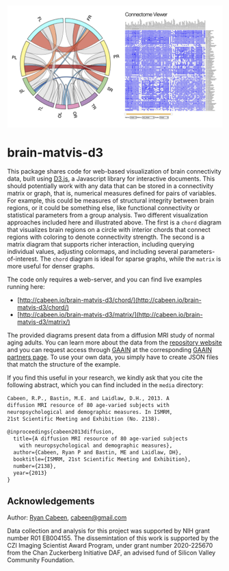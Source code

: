 ![brain-matvis-d3](https://github.com/cabeen/brain-matvis-d3/raw/main/media/splash.png)

# brain-matvis-d3

This package shares code for web-based visualization of brain connectivity
data, built using [D3.js](https://d3js.org), a Javascript library for
interactive documents.  This should potentially work with any data that can be
stored in a connectivity matrix or graph, that is, numerical measures defined
for pairs of variables.  For example, this could be measures of structural
integrity between brain regions, or it could be something else, like functional
connectivity or statistical parameters from a group analysis.  Two different
visualization approaches included here and illustrated above.  The first is a
`chord` diagram that visualizes brain regions on a circle with interior chords
that connect regions with coloring to denote connectivity strength.  The second
is a matrix diagram that supports richer interaction, including querying
individual values, adjusting colormaps, and including several
parameters-of-interest. The `chord` diagram is ideal for sparse graphs, while
the `matrix` is more useful for denser graphs.

The code only requires a web-server, and you can find live examples running
here:
* [http://cabeen.io/brain-matvis-d3/chord/](http://cabeen.io/brain-matvis-d3/chord/)
* [http://cabeen.io/brain-matvis-d3/matrix/](http://cabeen.io/brain-matvis-d3/matrix/)

The provided diagrams present data from a diffusion MRI study of normal aging
adults.  You can learn more about the data from the [repository
website](http://cs.brown.edu/research/mri/mri_repository.html) and you can
request access through [GAAIN](https://www.gaaindata.org/partners/online.html)
at the corresponding [GAAIN partners
page](https://www.gaaindata.org/partner/BEDM).  To use your own data, you
simply have to create JSON files that match the structure of the example.

If you find this useful in your research, we kindly ask that you cite the following abstract, which you can find included in the `media` directory:

```
Cabeen, R.P., Bastin, M.E. and Laidlaw, D.H., 2013. A 
diffusion MRI resource of 80 age-varied subjects with 
neuropsychological and demographic measures. In ISMRM, 
21st Scientific Meeting and Exhibition (No. 2138).
```

```
@inproceedings{cabeen2013diffusion,
  title={A diffusion MRI resource of 80 age-varied subjects 
    with neuropsychological and demographic measures},
  author={Cabeen, Ryan P and Bastin, ME and Laidlaw, DH},
  booktitle={ISMRM, 21st Scientific Meeting and Exhibition},
  number={2138},
  year={2013}
}
```

## Acknowledgements

Author: [Ryan Cabeen](https://cabeen.io), cabeen@gmail.com

Data collection and analysis for this project was supported by NIH grant number
R01 EB004155. The dissemintation of this work is supported by the CZI Imaging
Scientist Award Program, under grant number 2020-225670 from the Chan
Zuckerberg Initiative DAF, an advised fund of Silicon Valley Community
Foundation.
